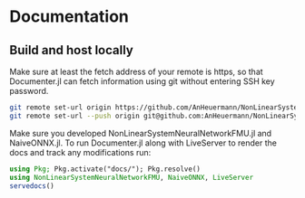 # Documentation

## Build and host locally

Make sure at least the fetch address of your remote is https, so that Documenter.jl can
fetch information using git without entering SSH key password.

```bash
git remote set-url origin https://github.com/AnHeuermann/NonLinearSystemNeuralNetworkFMU.jl.git
git remote set-url --push origin git@github.com:AnHeuermann/NonLinearSystemNeuralNetworkFMU.jl.git
```

Make sure you developed NonLinearSystemNeuralNetworkFMU.jl and NaiveONNX.jl.
To run Documenter.jl along with LiveServer to render the docs and track any modifications run:

```julia
using Pkg; Pkg.activate("docs/"); Pkg.resolve()
using NonLinearSystemNeuralNetworkFMU, NaiveONNX, LiveServer
servedocs()
```
